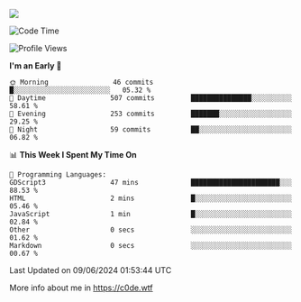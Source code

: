 <a href="https://wakatime.com"><img src="https://wakatime.com/share/@c0dezin/b7f18a7c-ab3a-40b8-8bc7-b1b7bf71f1d6.svg" /></a>

<!--START_SECTION:waka-->
![Code Time](http://img.shields.io/badge/Code%20Time-35%20hrs%2055%20mins-blue)

![Profile Views](http://img.shields.io/badge/Profile%20Views-0-blue)

**I'm an Early 🐤** 

```text
🌞 Morning                46 commits          █░░░░░░░░░░░░░░░░░░░░░░░░   05.32 % 
🌆 Daytime                507 commits         ███████████████░░░░░░░░░░   58.61 % 
🌃 Evening                253 commits         ███████░░░░░░░░░░░░░░░░░░   29.25 % 
🌙 Night                  59 commits          ██░░░░░░░░░░░░░░░░░░░░░░░   06.82 % 
```


📊 **This Week I Spent My Time On** 

```text
💬 Programming Languages: 
GDScript3                47 mins             ██████████████████████░░░   88.53 % 
HTML                     2 mins              █░░░░░░░░░░░░░░░░░░░░░░░░   05.46 % 
JavaScript               1 min               █░░░░░░░░░░░░░░░░░░░░░░░░   02.84 % 
Other                    0 secs              ░░░░░░░░░░░░░░░░░░░░░░░░░   01.62 % 
Markdown                 0 secs              ░░░░░░░░░░░░░░░░░░░░░░░░░   00.67 % 
```


 Last Updated on 09/06/2024 01:53:44 UTC
<!--END_SECTION:waka-->

More info about me in https://c0de.wtf
